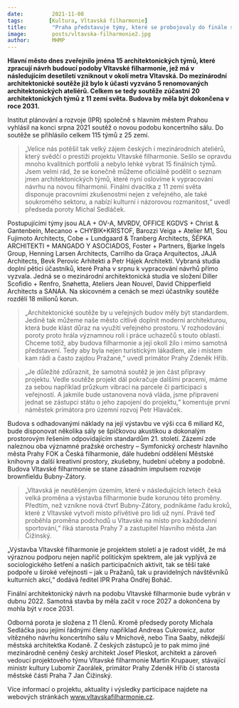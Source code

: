 ```yaml
---
date:         2021-11-08
tags:        [Kultura, Vltavská filharmonie]
title:        "Praha představuje týmy, které se probojovaly do finále soutěže o návrh Vltavské filharmonie"
image: 	      posts/vltavska-filharmonie2.jpg
author:       MHMP
---
```

 
**Hlavní město dnes zveřejnilo jména 15 architektonických týmů, které zpracují návrh budoucí podoby Vltavské filharmonie, jež má v následujícím desetiletí vzniknout v okolí metra Vltavská. Do mezinárodní architektonické soutěže již bylo k účasti vyzváno 5 renomovaných architektonických ateliérů. Celkem se tedy soutěže zúčastní 20 architektonických týmů z 11 zemí světa. Budova by měla být dokončena v roce 2031.**

Institut plánování a rozvoje (IPR) společně s hlavním městem Prahou vyhlásil na konci srpna 2021 soutěž o novou podobu koncertního sálu. Do soutěže se přihlásilo celkem 115 týmů z 25 zemí.

>„Velice nás potěšil tak velký zájem českých i mezinárodních ateliérů, který svědčí o prestiži projektu Vltavské filharmonie. Sešlo se opravdu mnoho kvalitních portfolií a nebylo lehké vybrat 15 finálních týmů. Jsem velmi rád, že se konečně můžeme oficiálně podělit o seznam jmen architektonických týmů, které nyní oslovíme k vypracování návrhu na novou filharmonii. Finální dvacítka z 11 zemí světa disponuje pracovními zkušenostmi nejen z veřejného, ale také soukromého sektoru, a nabízí kulturní i názorovou rozmanitost,“ uvedl předseda poroty Michal Sedláček.

Postupujícími týmy jsou ALA + OV-A, MVRDV, OFFICE KGDVS + Christ & Gantenbein, Mecanoo + CHYBIK+KRISTOF, Barozzi Veiga + Atelier M1, Sou Fujimoto Architects, Cobe + Lundgaard & Tranberg Architects, ŠÉPKA ARCHITEKTI + MANGADO Y ASOCIADOS, Foster + Partners, Bjarke Ingels Group, Henning Larsen Architects, Carrilho da Graça Arquitectos, JAJA Architects, Bevk Perovic Arhitekti a Petr Hájek Architekti. Vybraná studia doplní pětici účastníků, které Praha v srpnu k vypracování návrhů přímo vyzvala. Jedná se o mezinárodní architektonická studia ve složení Diller Scofidio + Renfro, Snøhetta, Ateliers Jean Nouvel, David Chipperfield Architects a SANAA. Na skicovném a cenách se mezi účastníky soutěže rozdělí 18 milionů korun.

>„Architektonické soutěže by u veřejných budov měly být standardem. Jedině tak můžeme naše město citlivě doplnit moderní architekturou, která bude klást důraz na využití veřejného prostoru. V rozhodování poroty proto hrála významnou roli i práce uchazečů s touto oblastí. Chceme totiž, aby budova filharmonie a její okolí žilo i mimo samotná představení. Tedy aby byla nejen turistickým lákadlem, ale i místem kam rádi a často zajdou Pražané,“ uvedl primátor Prahy Zdeněk Hřib.

>„Je důležité zdůraznit, že samotná soutěž je jen část přípravy projektu. Vedle soutěže projekt dál pokračuje dalšími pracemi, máme za sebou například průzkum vibrací na parcele či participaci s veřejností. A jakmile bude ustanovena nová vláda, jsme připraveni jednat se zástupci státu o jeho zapojení do projektu,“ komentuje první náměstek primátora pro územní rozvoj Petr Hlaváček.

Budova s odhadovanými náklady na její výstavbu ve výši cca 6 miliard Kč, bude disponovat několika sály se špičkovou akustikou a dokonalým prostorovým řešením odpovídajícím standardům 21. století. Zázemí zde naleznou oba významné pražské orchestry – Symfonický orchestr hlavního města Prahy FOK a Česká filharmonie, dále hudební oddělení Městské knihovny a další kreativní prostory, zkušebny, hudební učebny a podobně. Budova Vltavské filharmonie se stane zásadním impulsem rozvoje brownfieldu Bubny-Zátory.

>„Vltavská je neutěšeným územím, které v následujících letech čeká velká proměna a výstavba filharmonie bude korunou této proměny. Předtím, než vznikne nová čtvrť Bubny-Zátory, podnikáme řadu kroků, které z Vltavské vytvoří místo přívětivé pro lidi už nyní. Právě teď proběhla proměna podchodů u Vltavské na místo pro každodenní sportování,“ říká starosta Prahy 7 a zastupitel hlavního města Jan Čižinský.

„Výstavba Vltavské filharmonie je projektem století a je radost vidět, že má výraznou podporu nejen napříč politickým spektrem, ale jak vyplývá ze sociologického šetření a našich participačních aktivit, tak se těší také podpoře u široké veřejnosti – jak u Pražanů, tak u pravidelných návštěvníků kulturních akcí,“ dodává ředitel IPR Praha Ondřej Boháč.

Finální architektonický návrh na podobu Vltavské filharmonie bude vybrán v dubnu 2022. Samotná stavba by měla začít v roce 2027 a dokončena by mohla být v roce 2031.

Odborná porota je složena z 11 členů. Kromě předsedy poroty Michala Sedláčka jsou jejími řádnými členy například Andreas Cukrowicz, autor vítězného návrhu koncertního sálu v Mnichově, nebo Tina Saaby, někdejší městská architektka Kodaně. Z českých zástupců je to pak mimo jiné mezinárodně ceněný český architekt Josef Pleskot, architekt a zároveň vedoucí projektového týmu Vltavské filharmonie Martin Krupauer, stávající ministr kultury Lubomír Zaorálek, primátor Prahy Zdeněk Hřib či starosta městské části Praha 7 Jan Čižinský.

Více informací o projektu, aktuality i výsledky participace najdete na webových stránkách www.vltavskafilharmonie.cz.